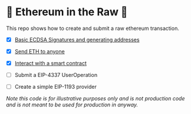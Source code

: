 # 🥩 Ethereum in the Raw 🫢

This repo shows how to create and submit a raw ethereum transaction. 

- [x] [Basic ECDSA Signatures and generating addresses](scripts/01-ecdsa.ts)
- [x] [Send ETH to anyone](scripts/02-transaction.ts)
- [x] [Interact with a smart contract](scripts/03-contract.ts)
- [ ] Submit a EIP-4337 UserOperation
- [ ] Create a simple EIP-1193 provider


_Note this code is for illustrative purposes only and is not production code and is not meant to be used for production in anyway._
